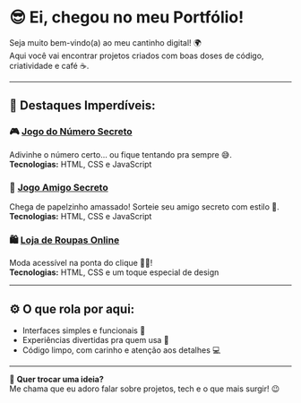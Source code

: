 # 😎 Ei, chegou no meu Portfólio!  

Seja muito bem-vindo(a) ao meu cantinho digital! 🌍  
Aqui você vai encontrar projetos criados com boas doses de código, criatividade e café ☕.  

---

## 🚀 **Destaques Imperdíveis:**  

### 🎮 [Jogo do Número Secreto](https://franasc07.github.io/Jogo-do-Numero-Secret/)  
Adivinhe o número certo... ou fique tentando pra sempre 😅.  
**Tecnologias:** HTML, CSS e JavaScript  

### 🎲 [Jogo Amigo Secreto](https://franasc07.github.io/Jogo-Amigo-Secreto/)  
Chega de papelzinho amassado! Sorteie seu amigo secreto com estilo 🎁.  
**Tecnologias:** HTML, CSS e JavaScript  

### 🛍️ [Loja de Roupas Online](https://franasc07.github.io/Loja_de_Roupas/)  
Moda acessível na ponta do clique 🧥👖!  
**Tecnologias:** HTML, CSS e um toque especial de design  

---

## ⚙️ **O que rola por aqui:**  
- Interfaces simples e funcionais 🎯  
- Experiências divertidas pra quem usa 🚀  
- Código limpo, com carinho e atenção aos detalhes 💻  

---

💌 **Quer trocar uma ideia?**  
Me chama que eu adoro falar sobre projetos, tech e o que mais surgir! 😉  
